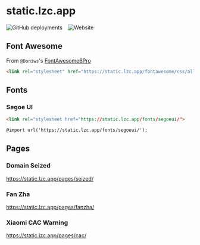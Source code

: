 # static.lzc.app

![GitHub deployments](https://img.shields.io/github/deployments/lzcapp/static.lzc.app/github-pages?style=for-the-badge) &ensp; ![Website](https://img.shields.io/website?url=https%3A%2F%2Fstatic.lzc.app%2F&style=for-the-badge&label=static.lzc.app)
 
## Font Awesome

From `@Doniws`'s [FontAwesome6Pro](https://github.com/Doniws/FontAwesome6Pro)

```html
<link rel="stylesheet" href="https://static.lzc.app/fontawesome/css/all.css" >
 ```

## Fonts

### Segoe UI

```html
<link rel="stylesheet href="https://static.lzc.app/fonts/segoeui/">
```

```html
@import url('https://static.lzc.app/fonts/segoeui/');
```

## Pages 

### Domain Seized

<https://static.lzc.app/pages/seized/>

### Fan Zha

<https://static.lzc.app/pages/fanzha/>

### Xiaomi CAC Warning

<https://static.lzc.app/pages/cac/>
